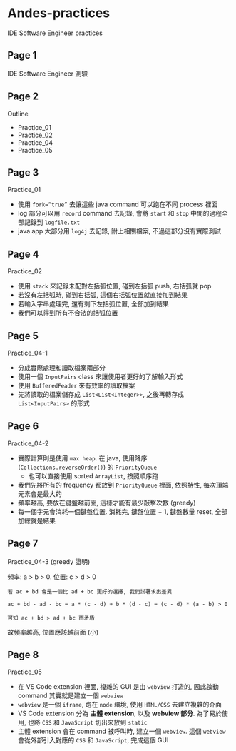# Andes-practices
IDE Software Engineer practices

## Page 1

IDE Software Engineer 測驗

## Page 2

Outline
- Practice_01
- Practice_02
- Practice_04
- Practice_05

## Page 3

Practice_01
- 使用 `fork=”true”` 去讓這些 java command 可以跑在不同 process 裡面
- log 部分可以用 `record` command 去記錄, 會將 `start` 和 `stop` 中間的過程全部記錄到 `logfile.txt`
- java app 大部分用 `log4j` 去記錄, 附上相關檔案, 不過這部分沒有實際測試

## Page 4

Practice_02
- 使用 `stack` 來記錄未配對左括弧位置, 碰到左括弧 push, 右括弧就 pop
- 若沒有左括弧時, 碰到右括弧, 這個右括弧位置就直接加到結果
- 若輸入字串處理完, 還有剩下左括弧位置, 全部加到結果
- 我們可以得到所有不合法的括弧位置

## Page 5

Practice_04-1
- 分成實際處理和讀取檔案兩部分
- 使用一個 `InputPairs` class 來讓使用者更好的了解輸入形式
- 使用 `BufferedFeader` 來有效率的讀取檔案
- 先將讀取的檔案儲存成 `List<List<Integer>>`, 之後再轉存成 `List<InputPairs>` 的形式

## Page 6

Practice_04-2
- 實際計算則是使用 `max heap`. 在 java, 使用降序 (`Collections.reverseOrder()`) 的 `PriorityQueue`
    - 也可以直接使用 sorted `ArrayList`, 按照順序跑
- 我們先將所有的 frequency 都放到 `PriorityQueue` 裡面, 依照特性, 每次頂端元素會是最大的
- 頻率越高, 要放在鍵盤越前面, 這樣才能有最少敲擊次數 (greedy)
- 每一個字元會消耗一個鍵盤位置. 消耗完, 鍵盤位置 + 1, 鍵盤數量 reset, 全部加總就是結果

## Page 7

Practice_04-3 (greedy 證明)

頻率: a > b > 0. 位置: c > d > 0

```
若 ac + bd 會是一個比 ad + bc 更好的選擇, 我們試著求出差異

ac + bd - ad - bc = a * (c - d) + b * (d - c) = (c - d) * (a - b) > 0

可知 ac + bd > ad + bc 而矛盾
```

故頻率越高, 位置應該越前面 (小)

## Page 8

Practice_05
- 在 VS Code extension 裡面, 複雜的 GUI 是由 `webview` 打造的, 因此啟動 command 其實就是建立一個 `webview`
- `webview` 是一個 `iframe`, 跑在 `node` 環境, 使用 `HTML/CSS` 去建立複雜的介面
- VS Code extension 分為 **主體 extension**, 以及 **webview 部分**. 為了易於使用, 也將 `CSS` 和 `JavaScript` 切出來放到 `static`
- 主體 extension 會在 command 被呼叫時, 建立一個 `webview`. 這個 `webview` 會從外部引入對應的 `CSS` 和 `JavaScript`, 完成這個 GUI
